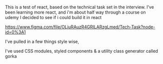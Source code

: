 This is a test of react, based on the technical task set in the interview.
I've been learning more react, and i'm about half way through a course on udemy
I decided to see if i could build it in react 

https://www.figma.com/file/OLjuRAuzR4GRILARzgLmed/Tech-Task?node-id=0%3A1

I've pulled in a few things style wise,

I've used CSS modules, styled components & a utility class generator called gorka